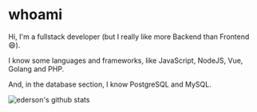 # whoami

Hi, I'm a fullstack developer (but I really like more Backend than Frontend :smile:).

I know some languages and frameworks, like JavaScript, NodeJS, Vue, Golang and PHP.

And, in the database section, I know PostgreSQL and MySQL.

![ederson's github stats](https://github-readme-stats.vercel.app/api?username=edersonferreira&theme=dark)

